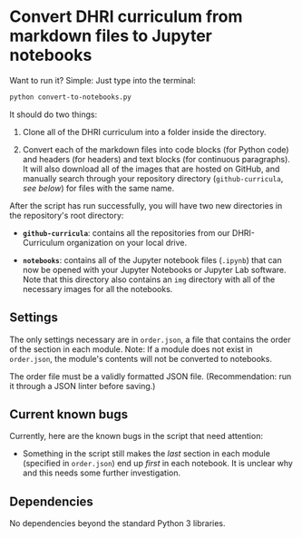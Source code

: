 # Convert DHRI curriculum from markdown files to Jupyter notebooks

Want to run it? Simple: Just type into the terminal:

```bash
python convert-to-notebooks.py
```

It should do two things:

1. Clone all of the DHRI curriculum into a folder inside the directory.

2. Convert each of the markdown files into code blocks (for Python code) and headers (for headers) and text blocks (for continuous paragraphs). It will also download all of the images that are hosted on GitHub, and manually search through your repository directory (`github-curricula`, *see below*) for files with the same name.

After the script has run successfully, you will have two new directories in the repository's root directory:

- **`github-curricula`**: contains all the repositories from our DHRI-Curriculum organization on your local drive.

- **`notebooks`**: contains all of the Jupyter notebook files (`.ipynb`) that can now be opened with your Jupyter Notebooks or Jupyter Lab software. Note that this directory also contains an `img` directory with all of the necessary images for all the notebooks.

## Settings

The only settings necessary are in `order.json`, a file that contains the order of the section in each module. Note: If a module does not exist in `order.json`, the module's contents will not be converted to notebooks.

The order file must be a validly formatted JSON file. (Recommendation: run it through a JSON linter before saving.)

## Current known bugs

Currently, here are the known bugs in the script that need attention:

- Something in the script still makes the *last* section in each module (specified in `order.json`) end up *first* in each notebook. It is unclear why and this needs some further investigation.

## Dependencies

No dependencies beyond the standard Python 3 libraries.

